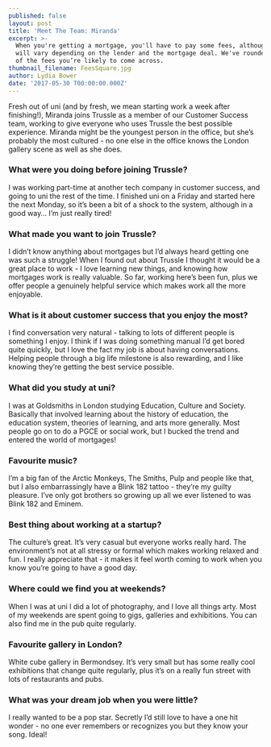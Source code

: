```yaml
---
published: false
layout: post
title: 'Meet The Team: Miranda'
excerpt: >-
  When you're getting a mortgage, you'll have to pay some fees, although these
  will vary depending on the lender and the mortgage deal. We've rounded up some
  of the fees you’re likely to come across.  
thumbnail_filename: FeesSquare.jpg
author: Lydia Bower
date: '2017-05-30 T00:00:00.000Z'
---
```

Fresh out of uni (and by fresh, we mean starting work a week after finishing!), Miranda joins Trussle as a member of our Customer Success team, working to give everyone who uses Trussle the best possible experience. Miranda might be the youngest person in the office, but she’s probably the most cultured - no one else in the office knows the London gallery scene as well as she does. 

### What were you doing before joining Trussle?
I was working part-time at another tech company in customer success, and going to uni the rest of the time. I finished uni on a Friday and started here the next Monday, so it’s been a bit of a shock to the system, although in a good way… I’m just really tired!  

### What made you want to join Trussle?
I didn’t know anything about mortgages but I’d always heard getting one was such a struggle! When I found out about Trussle I thought it would be a great place to work - I love learning new things, and knowing how mortgages work is really valuable. So far, working here’s been fun, plus we offer people a genuinely helpful service which makes work all the more enjoyable. 

### What is it about customer success that you enjoy the most?
I find conversation very natural - talking to lots of different people is something I enjoy. I think if I was doing something manual I’d get bored quite quickly, but I love the fact my job is about having conversations. Helping people through a big life milestone is also rewarding, and I like knowing they’re getting the best service possible. 

### What did you study at uni?
I was at Goldsmiths in London studying Education, Culture and Society. Basically that involved learning about the history of education, the education system, theories of learning, and arts more generally. Most people go on to do a PGCE or social work, but I bucked the trend and entered the world of mortgages!

### Favourite music?
I’m a big fan of the Arctic Monkeys, The Smiths, Pulp and people like that, but I also embarrassingly have a Blink 182 tattoo - they’re my guilty pleasure. I’ve only got brothers so growing up all we ever listened to was Blink 182 and Eminem. 

### Best thing about working at a startup?
The culture’s great. It’s very casual but everyone works really hard. The environment’s not at all stressy or formal which makes working relaxed and fun. I really appreciate that - it makes it feel worth coming to work when you know you’re going to have a good day. 

### Where could we find you at weekends?
When I was at uni I did a lot of photography, and I love all things arty. Most of my weekends are spent going to gigs, galleries and exhibitions. You can also find me in the pub quite regularly. 

### Favourite gallery in London?
White cube gallery in Bermondsey. It’s very small but has some really cool exhibitions that change quite regularly, plus it’s on a really fun street with lots of restaurants and pubs.

### What was your dream job when you were little?
I really wanted to be a pop star. Secretly I’d still love to have a one hit wonder - no one ever remembers or recognizes you but they know your song. Ideal!  
